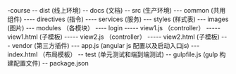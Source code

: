 -course
  -- dist  (线上环境)
  -- docs  (文档)
  -- src   (生产环境)
     --- common  (共用组件)
         ---- directives (指令)
         ---- services (服务)
     --- styles (样式表)
     --- images (图片)
     --- modules （各模块）
          ---- login
               ----- view1.js （controller）
               ----- view1.html (子模板)
               ----- view2.js （controller）
               ----- view2.html (子模板)
     --- vendor (第三方插件)
     --- app.js (angular js 配置以及启动入口js)
     --- index.html （布局模板）
  -- test  (单元测试和端到端测试)
  -- gulpfile.js (gulp 构建配置文件)
  -- package.json